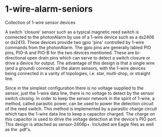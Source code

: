 # 1-wire-alarm-seniors
Collection of 1-wire sensor devices

A switch 'closure' sensor such as a typical magnetic reed switch is connected to the photonAlarm 
by use of a 1-wire device such as a ds2406 or ds2413.  These devices provide two gpio 'pins' controlled
by 1-wire commands from the photonAlarm.  The gpio pins are generally labled PIO pins, PIO-A and PIO-B
for the two devices mentioned.  These are bi-directional open drain pins which can serve to detect a 
switch closure or drive a device for output.  The advantage of this design is that a single wire (and a ground)
connects all the alarm sensors, with the 1-wire devices being connected in a varity of topologies, i.e. star,
multi-drop, or straight line.

Since in the simplest configuration there is no voltage supplied to the sensor, just the 1-wire data line,
there is no voltage to detect by the sensor switch closing.  In order to keep the sensor network in the
spirit of 1-wire, a method, called parasitic power, can be used to power the detection circuit of the
reed switch.  This method is implemented by a parasitic charge circuit which taps the 1-wire data line
to keep a capacitor charged.  The charge on this capacitor is used to drive the voltage detection at the
device's PIO port.  This design is attached as sensor-2406p+.  Included are Eagle files as well as the .pdf's.
